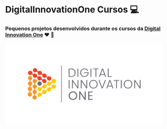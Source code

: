 # DigitalInnovationOne Cursos :computer:

### Pequenos projetos desenvolvidos durante os cursos da <a href="https://digitalinnovation.one/">Digital Innovation One<a/> :heart: :triangular_flag_on_post:
<img width="auto" src="https://github.com/PedroPadilhaPortella/DigitalInnovationOne/blob/master/.github/logo.jpg">



